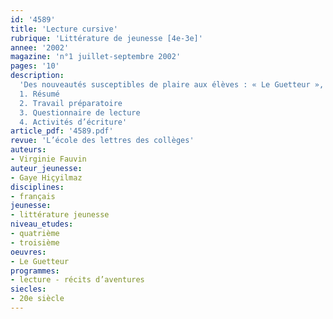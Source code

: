 ```yaml
---
id: '4589'
title: 'Lecture cursive'
rubrique: 'Littérature de jeunesse [4e-3e]'
annee: '2002'
magazine: 'n°1 juillet-septembre 2002'
pages: '10'
description: 
  'Des nouveautés susceptibles de plaire aux élèves : « Le Guetteur », de Gaye Hiçyilmaz…
  1. Résumé
  2. Travail préparatoire
  3. Questionnaire de lecture
  4. Activités d’écriture'
article_pdf: '4589.pdf'
revue: 'L’école des lettres des collèges'
auteurs:
- Virginie Fauvin
auteur_jeunesse:
- Gaye Hiçyilmaz
disciplines:
- français
jeunesse:
- littérature jeunesse
niveau_etudes:
- quatrième
- troisième
oeuvres:
- Le Guetteur
programmes:
- lecture - récits d’aventures
siecles:
- 20e siècle
---
```

